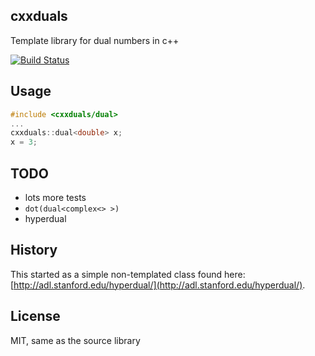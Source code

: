 ## cxxduals
Template library for dual numbers in c++

[![Build Status](https://api.travis-ci.org/tesch1/cxxduals.svg?branch=master)](http://travis-ci.org/tesch1/cxxduals)

## Usage

```cpp
#include <cxxduals/dual>
...
cxxduals::dual<double> x;
x = 3;
```

## TODO
- lots more tests
- `dot(dual<complex<> >)`
- hyperdual

## History
This started as a simple non-templated class found here: 
[http://adl.stanford.edu/hyperdual/](http://adl.stanford.edu/hyperdual/).

## License
MIT, same as the source library
